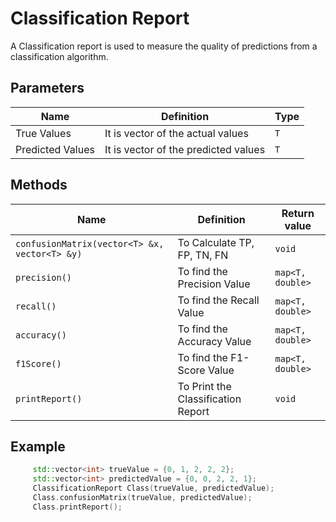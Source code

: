 # Classification Report

A Classification report is used to measure the quality of predictions from a classification algorithm.

## Parameters

| Name             | Definition                                                                              | Type |
| -----------------| --------------------------------------------------------------------------------------- | ---- |
| True Values      | It is vector of the actual values                                                       |   `T`|
| Predicted Values | It is vector of the predicted values                                                    |   `T`|


## Methods

| Name                            | Definition                                            | Return value      |
| ------------------------------- | ----------------------------------------------------- | ----------------- |
| `confusionMatrix(vector<T> &x, vector<T> &y)`| To Calculate TP, FP, TN, FN             | `void`            |
| `precision()`                   | To find the Precision Value                           | `map<T, double>`  |
| `recall()`                      | To find the Recall Value                              | `map<T, double>`  |
| `accuracy()`                    | To find the Accuracy Value                            | `map<T, double>`  |
| `f1Score()`                     | To find the F1-Score Value                            | `map<T, double>`  |
| `printReport()`                 | To Print the Classification Report                    |  `void`           |


## Example

```cpp
     std::vector<int> trueValue = {0, 1, 2, 2, 2};
     std::vector<int> predictedValue = {0, 0, 2, 2, 1};
     ClassificationReport Class(trueValue, predictedValue);
     Class.confusionMatrix(trueValue, predictedValue);
     Class.printReport();
```
